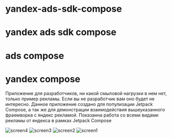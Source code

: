 # yandex-ads-sdk-compose
# yandex ads sdk compose
# ads compose
# yandex compose

Приложение для разработчиков, ни какой смыловой нагрузки в нем нет, только пример рекламы. 
Если вы не разработчик вам оно будет не интересно. 
Данное приложение создано для популизации Jetpack Compose, а так же для демонстрации взаимодействия
вышеуказанного фраемворка с яндекс рекламой. 
Показанна работа со всеми видами рекламы от яндекса 
в рамках Jetpack Compose

![screen4](https://user-images.githubusercontent.com/60013249/211187701-b1d270e1-23a1-466a-97ea-69e2d5f5bf40.png)
![screen3](https://user-images.githubusercontent.com/60013249/211187704-2f9c7a24-11ba-4bfe-826d-ce21416be727.png)
![screen2](https://user-images.githubusercontent.com/60013249/211187705-5957d8ec-34a0-4822-9ba8-33139896abf7.png)
![screen1](https://user-images.githubusercontent.com/60013249/211187707-6be893c2-15d2-4413-91f1-d16dd4d0d1e5.png)
